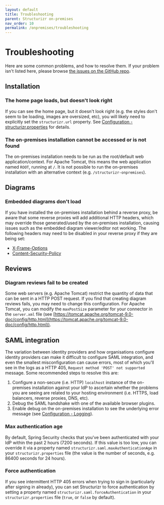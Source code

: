 ```yaml
---
layout: default
title: Troubleshooting
parent: Structurizr on-premises
nav_order: 10
permalink: /onpremises/troubleshooting
---
```


# Troubleshooting

Here are some common problems, and how to resolve them.
If your problem isn't listed here, please browse [the issues on the GitHub repo](https://github.com/structurizr/onpremises/issues).

## Installation

### The home page loads, but doesn't look right

If you can see the home page, but it doesn't look right (e.g. the styles don't seem to be loading, images are oversized, etc),
you will likely need to explicitly set the `structurizr.url` property. See [Configuration - structurizr.properties](configuration#structurizrproperties) for details.

### The on-premises installation cannot be accessed or is not found

The on-premises installation needs to be run as the root/default web application/context.
For Apache Tomcat, this means the web application named `ROOT`, running at `/`.
It is not possible to run the on-premises installation with an alternative context (e.g. `/structurizr-onpremises`).

## Diagrams

### Embedded diagrams don't load

If you have installed the on-premises installation behind a reverse proxy,
be aware that some reverse proxies will add additional HTTP headers, which may override those generated/used by the on-premises installation,
causing issues such as the embedded diagram viewer/editor not working.
The following headers may need to be disabled in your reverse proxy if they are being set:

- [X-Frame-Options](https://developer.mozilla.org/en-US/docs/Web/HTTP/Headers/X-Frame-Options)
- [Content-Security-Policy](https://developer.mozilla.org/en-US/docs/Web/HTTP/Headers/Content-Security-Policy)

## Reviews

### Diagram reviews fail to be created

Some web servers (e.g. Apache Tomcat) restrict the quantity of data that can be sent in a HTTP POST request.
If you find that creating diagram reviews fails, you may need to change this configuration.
For Apache Tomcat, you can modify the `maxPostSize` parameter for your connector in the `server.xml` file (see [https://tomcat.apache.org/tomcat-9.0-doc/config/http.html](https://tomcat.apache.org/tomcat-9.0-doc/config/http.html)).

## SAML integration

The variation between identity providers and how organisations configure identity providers can make it difficult
to configure SAML integration, and even the smallest misconfiguration can cause errors, most of which you'll see in
the logs as a HTTP 405, `Request method 'POST' not supported` message. Some recommended steps to resolve this are:

1. Configure a non-secure (i.e. HTTP) `localhost` instance of the on-premises installation against your IdP to ascertain whether the problems you are seeing are related to your hosting environment (i.e. HTTPS, load balancers, reverse proxies, DNS, etc).
2. Debug the SAML handshake with one of the available browser plugins.
3. Enable debug on the on-premises installation to see the underlying error message (see [Configuration - Logging](configuration#logging)).

### Max authentication age

By default, Spring Security checks that you've been authenticated with your IdP within the past 2 hours (7200 seconds).
If this value is too low, you can override it via a property named `structurizr.saml.maxAuthenticationAge` in your `structurizr.properties` file (the value is the number of seconds, e.g. 86400 seconds for 24 hours).

### Force authentication

If you see intermittent HTTP 405 errors when trying to sign in (particularly after signing in already),
you can set Structurizr to force authentication by setting a property named `structurizr.saml.forceAuthentication`
in your `structurizr.properties` file (`true`, or `false` by default).

